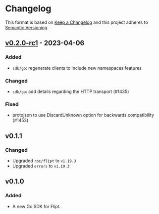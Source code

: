 # Changelog

This format is based on [Keep a Changelog](https://keepachangelog.com/en/1.0.0/)
and this project adheres to [Semantic Versioning](https://semver.org/spec/v2.0.0.html).

## [v0.2.0-rc1](https://github.com/flipt-io/flipt/releases/tag/sdk/go/v0.2.0-rc1) - 2023-04-06

### Added

- `sdk/go`: regenerate clients to include new namespaces features

### Changed

- `sdk/go`: add details regarding the HTTP transport (#1435)

### Fixed

- protojson to use DiscardUnknown option for backwards compatibility (#1453)

## v0.1.1

### Changed

- Upgraded `rpc/flipt` to `v1.19.3`
- Upgraded `errors` to `v1.19.3`

## v0.1.0

### Added

- A new Go SDK for Flipt.
